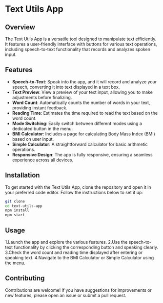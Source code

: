 # Text Utils App

## Overview
The Text Utils App is a versatile tool designed to manipulate text efficiently. It features a user-friendly interface with buttons for various text operations, including speech-to-text functionality that records and analyzes spoken input.

## Features
- **Speech-to-Text**: Speak into the app, and it will record and analyze your speech, converting it into text displayed in a text box.
- **Text Preview**: View a preview of your text input, allowing you to make adjustments before finalizing.
- **Word Count**: Automatically counts the number of words in your text, providing instant feedback.
- **Reading Time**: Estimates the time required to read the text based on the word count.
- **Mode Switching**: Easily switch between different modes using a dedicated button in the menu.
- **BMI Calculator**: Includes a page for calculating Body Mass Index (BMI) based on user input.
- **Simple Calculator**: A straightforward calculator for basic arithmetic operations.
- **Responsive Design**: The app is fully responsive, ensuring a seamless experience across all devices.

## Installation
To get started with the Text Utils App, clone the repository and open it in your preferred code editor. Follow the instructions below to set it up:

```bash
git clone 
cd text-utils-app
npm install
npm start
```

## Usage
1.Launch the app and explore the various features.
2.Use the speech-to-text functionality by clicking the corresponding button and speaking clearly.
3.Check the word count and reading time displayed after entering or speaking text.
4.Navigate to the BMI Calculator or Simple Calculator using the menu.

## Contributing
Contributions are welcome! If you have suggestions for improvements or new features, please open an issue or submit a pull request.




